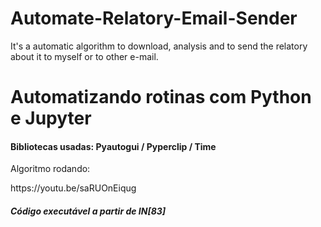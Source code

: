# Automate-Relatory-Email-Sender
It's a automatic algorithm to download, analysis and to send the relatory about it to myself or to other e-mail.

<h1>Automatizando rotinas com Python e Jupyter</h1>

<h4>Bibliotecas usadas: Pyautogui / Pyperclip / Time
    
</h4>

<p>Algoritmo rodando:</p>
https://youtu.be/saRUOnEiqug

<h5>Código executável a partir de IN[83]</h5>
